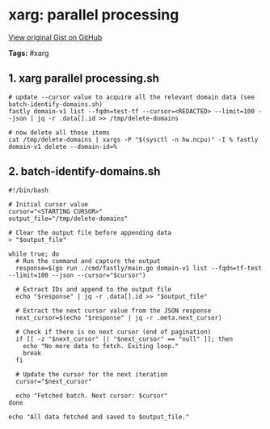 # xarg: parallel processing 

[View original Gist on GitHub](https://gist.github.com/Integralist/1391150b69eebcaac98984627ba26b7d)

**Tags:** #xarg

## 1. xarg parallel processing.sh

```shell
# update --cursor value to acquire all the relevant domain data (see batch-identify-domains.sh)
fastly domain-v1 list --fqdn=test-tf --cursor=<REDACTED> --limit=100 --json | jq -r .data[].id >> /tmp/delete-domains

# now delete all those items
cat /tmp/delete-domains | xargs -P "$(sysctl -n hw.ncpu)" -I % fastly domain-v1 delete --domain-id=%
```

## 2. batch-identify-domains.sh

```shell
#!/bin/bash

# Initial cursor value
cursor="<STARTING CURSOR>"
output_file="/tmp/delete-domains"

# Clear the output file before appending data
> "$output_file"

while true; do
  # Run the command and capture the output
  response=$(go run ./cmd/fastly/main.go domain-v1 list --fqdn=tf-test --limit=100 --json --cursor="$cursor")

  # Extract IDs and append to the output file
  echo "$response" | jq -r .data[].id >> "$output_file"

  # Extract the next cursor value from the JSON response
  next_cursor=$(echo "$response" | jq -r .meta.next_cursor)

  # Check if there is no next cursor (end of pagination)
  if [[ -z "$next_cursor" || "$next_cursor" == "null" ]]; then
    echo "No more data to fetch. Exiting loop."
    break
  fi

  # Update the cursor for the next iteration
  cursor="$next_cursor"

  echo "Fetched batch. Next cursor: $cursor"
done

echo "All data fetched and saved to $output_file."
```

